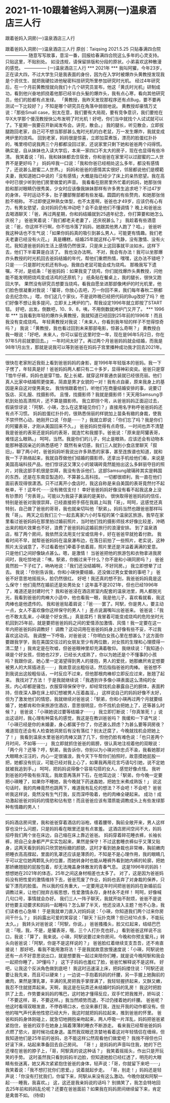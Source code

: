 # 2021-11-10跟着爸妈入洞房(一)温泉酒店三人行



跟着爸妈入洞房(一)温泉酒店三人行



跟着爸妈入洞房(一)温泉酒店三人行
原创：Taiqsing 2021.5.25 只贴春满四合院
————— 随意写写故事，意淫一番，回报给春满四合院这么多年的心灵支持。只贴这里，不贴别处。
如没违规，请保留排版和分段的原状。小弟喜欢这种散漫的感觉。 —————
(一)温泉酒店三人行
*** 2021年 ***
我叫阿獾，今年23岁，正在读大四，不过大学生只是我表面的身份，因为在入学时被爆炸头黄教授发现我是个资优生、就把我硬拉进他秘密科技研究所里参加研究时光机。
经过4年研究后，在一个月前黄教授就向我们十几个研究员宣布，他这「黄氏时光机」研制成功，看到他兴奋地抓挠着他那已经半白头髮的爆炸头，我有点心寒，看向其他研究员，他们的脸都有点发绿。
「黄教授，我昨天发现那程序还有点Bug，要不要再测试一下比较好？」不知是哪个研究员在角落中弱弱地说。
黄教授却豪情万丈说：「那些Small case，别太在意，我们要有大局观，要有竞争意识，我们要抢在华X大学那个傻茂教授快公布发明了时光机！好吧，你们当中就找个人试试就可以了。下星期一我要召开新闻发布会。讲完，散会。」
我的腿长，听见散会，立即拔腿跑回老家，自己可不想当那部甚么鬼时光机的白老鼠，万一发生爆炸，我就变成烤炉里的烧鸡。
回到老家，妈妈很是惊喜，立即加菜煮饭，漂亮的脸蛋红扑扑的，嘴里唠叨说我两三个月都都没回过家，还说家里只剩下她和爸爸两个闷得慌。
确实是，自从妹妹也入读大学后，本来一家四口不太大的房子，现在也显得有些冷清。
我笑着说：「妈，我和妹妹都去住宿舍，你和爸爸在家里可以过甜蜜的二人世界不是更好吗？」
妈妈啐我一口说：「我和你爸已经相处这么多年，都没有感情了，还说甚么甜蜜二人世界。」
妈妈和爸爸的感情其实很好，邻居都说他们是模範夫妻，我知道她口中说的「没有感情」大概是指已经少了床上的亲热慾望。我在高中时已很少听到他们房里做爱的声音。
我看看在厨房里外忙着的妈妈，她那张俏脸和那对眼睛仍很秀美，少女时应该像我妹妹那样有许多男生追求吧？不过47岁的身体，平时运动不多，肚子腰部臀部都有些发福，圆圆的有些赘肉，和她那张俏脸不相称。
不过即使这种熟女体型，也不太差啊，爸爸也才49岁，应该仍有心有力，有男女慾望，会对妈妈仍有冲动吧？会不会是他们不懂调情？
晚上和爸爸出去喝酒聊天：「爸，再过两星期，你和妈结婚就到25週年纪念，你打算要和她怎么庆祝？」
爸爸笑着说：「我们都老夫老妻了，还庆祝甚么？」
我趁着有些酒意说：「爸，你这样不行啊，你不怕冷落了妈妈，她跟其他男人跑了？哈。」
爸爸听我这种话也不生气说：「如果你妈妈真的吸引到甚么男人，可能更有情趣。我们老夫老妻已经没有火花。」
真是糟糕，结婚25年就这样心平气静，没有激情、没有火花。我知道爸爸妈妈生活上感情仍然很深，只是床上这回事就平淡如水。这样下去，他们下半辈算是白活了。
我也没办法啊。
不对，我会有办法！我可以坐那爆炸头教授的时光机回去爸妈结婚的年代，帮他们重燃热情，嘿嘿，这办法不错吧？只是⋯⋯只是那时光机还有Bug，我做白老鼠可能会成为烧鸡。
那晚我写下遗嘱，不对，是纸条：「爸爸妈妈：如果我变了烧鸡，你们就找爆炸头黄教授，问他能不能发明把烧鸡变成活鸡的还原机？」
纸条贴在餐桌上，我的腿长，很快又跑回大学。
果然没有研究员想要当烧鸡，看我自愿坐进那部像烤炉的时光机里，他们脸色很凝重对我说：「獾哥，你放心去吧，万一你回不来，我们每年春秋二祭都会去纪念你。」
喂，你们这几个家伙，不是说昨晚已经把代码的Bug改好了吗？
他们好像不想让我多提问，立即关上烤炉的门，帮我设定1996年就立即按了START钮。
好吧，出发。倒数吧，10、9、8，咦，不用倒数就烤炉门又开了。
*** 1996年 ***
当我看到年轻的爆炸头黄教授，我就知道已经回到25年前的1996年！而且我没有变成烧鸡。
年轻黄教授对我说：「未来人，你看到我年轻的样子不觉得惊奇吗？」
我说：「黄教授，我也看过回到未来那部电影，惊甚么奇啊？」
黄教授白我一眼说：「好吧，未来人，你可以留在这里时空一年，现在是96年5月2日，你在97年5月前就要回去。」
一年时间太好了。再过两个月爸爸妈妈就会结婚，而我是98年1月出生，那就是说我可以等到爸爸在妈妈子宫里播种成功我才回去2021年。
* * *
很快在老家附近我街上看到爸爸妈妈的身影，是1996年年轻版本的爸妈。我一下子愣了，年轻真是好！爸爸妈妈两人都只有二十多岁，显得神彩奕奕。爸爸只是穿T恤牛仔裤，妈妈也是穿T恤，配上长裙，就穿这样普通衣装就已经很亮丽。他们真人比家中结婚照更俊美，简直是男才女貌的一对！我有点自豪，原来我身上的基因是来自这对俊男美女。
我悄悄跟着他们，听他们在商量结婚安排的事，说要订饭店、买礼服、找摄影师。
且慢，找摄影师？我就是摄影师！天天用Samsung手机到处拍高清照片，还不算是摄影师。
我立即拐个弯，从爸爸妈妈正面迎过去，假装惊讶说：「阿駅、小瑛，怎么在这里碰见你们？」直接用名字称呼爸爸妈妈还有点不习惯。
妈妈脸蛋红扑扑的，很熟悉俏丽的样貌加上苗条有緻的身裁，使我不禁怦然心动，她刚开口说「你是⋯⋯？」我就立即说：「你们忘了吗？我是你们的阿獾表哥，才刚从美国回来不久。」
爸爸妈妈觉得有点奇怪，一时间也弄不清楚我是爸爸的表哥还是妈妈的表哥，就连忙和我握手。爸爸说：「原来是阿獾表哥，难怪这么眼熟。」
呵呵，当然。我是你们的儿子，何止是眼熟，应该还会有动物本能那种基因亲近的熟悉感吧？
既然有亲切感，我们三人就到小食店里聊天「叙旧」，聊了两小时，爸爸妈妈听我说出许多熟悉的家事，甚至连族谱也知道，就和我一下子熟络起来，我就自荐做他们结婚的摄影师，还拿出手机给他们看，来说是美国高端科技产品，他们惊讶这又薄又小的玻璃砖竟然能拍出这么多鲜丽夺目的照片，对我这部手机很是崇拜，我没有告诉他们，这部Samsung玻璃砖其实是韩国的东西，还是在东南亚製造的，不算甚么高科技。
一切都很顺利，我一直在他们面前表现得很潇洒。只不过离开小食店时，我这自称是来自美国的表哥竟然付不起帐单，干！这年代⋯⋯没有微信支付！
幸好爸爸妈妈好像没有看不起我这身上没有钞票的「穷表哥」。可能以为我袋子裏装的是美钞。
很快取得爸爸妈妈的信任，特别是爸爸对我很崇拜，已经直接把手搭在我肩上叫我「哥」，呵呵，这感觉还真特别，自己做了爸爸的哥哥，我也就亲切叫他「駅弟」。妈妈当然也跟爸爸那样叫我「哥」。
两天之后我们三个一起去离家六小时车程的某个温泉区旅游。我早在家里看过爸爸妈妈在那里拍过婚前照片，当时他们找的摄影师技术好像比较差，沖晒出来的相片效果也不好，浪费了爸爸妈妈这婚前旅行的浪漫安排。
到了温泉酒店，租了两个房间，我依然没法用支付宝或信用卡，好在爸爸早就抢着付款。
我看时间不早，就帮爸爸妈妈在温泉瀑布边，在落日前拍了一些照片，老实说，这种照片太没诚意了，不过看着他们牵着手依着肩，照片里还是洋溢着满满的爱意。
只是他们之间好像缺点甚么。嗯，是激情！
当爸爸把他的旅游包和衣物拿进我房间时，我吃惊地说：「咦，駅弟，你搬过来干什么？你不是和小瑛同房吗？」
爸爸竟然脸一下子红了，吶吶地说：「我们还没结婚啊，不好同房。」
我立即想晕了过去。
我说：「你别告诉我，你和小瑛快要结婚，还没做过男女爱做的事吧？」
爸爸不好意思地摇摇头，脸仍然很红。
好吧！我还真的想不到，我爸爸妈妈竟是这么保守！他们竟然在婚前还是处男处女！这年虽不是2021年，但也已经1996年了，难道还是封建时代？
我和爸爸浸在酒店房室内配套的温泉池里，两人都脱光光，我看到爸爸的肉棒大小适中，他也看我一眼，我是他儿子，喜欢看就看，我这肉棒也是他遗传的。
我和爸爸贴着肩说：「爸⋯⋯罢了。阿駅，你是男人，要主动一点，女人不喜欢像你这样保守的男人！」差点说漏嘴叫出爸爸来。
爸爸说：「我也不敢太乱来，小瑛是个好女孩。」
真是腐朽！我冒着可能变成烧鸡的危险坐时光机回到25年前，就是要把爸爸妈妈之间的爱情添加激情、风情！我一定要在这一年内把爸爸妈妈调教好！
调教？这动词用在爸爸妈妈身上好像有些不妥，不过我喜欢这动词。
我调整一下呼吸，对爸爸说：「你明白女孩心里在想甚么？这方面你要跟我学学，我在美国交往过的女朋友至少有两位数，对女孩的生理和心理摸得一清二楚！」我肯定是在吹嘘，但爸爸眼神里却充满着敬仰。
我继续说：「我知道小瑛是个好女孩，但她也22岁，已经长大成熟了，你以为她还是个不懂事的小孩吗？我跟你说，她心里一定渴望得到男人的搂抱，男人的爱抚，她那嫩屄肯定想要被男人的大屌插进去⋯⋯」我故意说出粗俗话，然后指指爸爸的肉棒。
爸爸想不到我说出这般粗俗话，一时反应不过来，但他那根肉棒却立即反应过来，胀翘了起来。
我找对了方法！
于是我就继续说：「我遇到许多像小瑛表面这么清纯的女孩，内心却都是骚包，衣服穿得保保守守，却经常找机会暴露自己的胴体，表面矜持，但夜深人静在床上却幻想被男人压着姦淫。」
这样说自己的妈妈好像不太好，但为了激发他们的情慾，我就继续对爸爸说：「駅弟，你和小瑛再过两个月就要结婚了，她都肯和你来旅游住酒店，意思很明显，你不找机会把她上了，还等甚么时候？」
爸爸说：「小瑛她说过要等结婚才⋯⋯」
我立即打断说：「你真笨死！」说出这话时，我心理有种莫名的感觉，我这是在教训爸爸吗？
我缓和一下语气说：「小瑛已经是你的未婚妻，身心都属于你了，你还甚么顾虑？为甚么要等洞房夜？难道现在还会有人检查她洞房后有没有落红？别太迂腐了，今晚就找机会把她上了！」
我看到温泉水里爸爸的肉棒又跳了几下，但他仍脸有难色说：「也只差两个月时间，不如等⋯⋯」
我立即就抓住爸爸的肩膀，很认真地注视着他的双眼说：「两个月？还等？哼，駅弟，我告诉你，你别以为小瑛对你忠贞不渝，我看她那对大眼睛水汪汪的，内心一定很骚浪，我今天下午帮你们拍照时，故意摸她屁股一把，她都没有抗议，可能已经对我上心了，如果我再用花言巧语勾引她，说不定她就被我追到手。」
呵呵，把妈妈说得像个容易勾搭的女人，感觉好像点怪。
我听到爸爸的呼吸有些浑乱，我故意再落井下石，在他耳边说：「駅弟，你今晚一定要把小瑛睡了，如果你不睡她，我今晚就下药迷姦她，把她生米煮成熟饭！」
说这句话时，我的肉棒竟然也跳两下，难道我有乱伦的想法？不会吧！不会吧？
爸爸听我这样说，竟然没有生气打我，反而深呼吸着，他的肉棒全硬起来。
成功！成功激起爸爸对妈妈的情慾和佔有慾！而且爸爸应该有潜质能调教成头上有些发绿那种有情趣的男人！
* * *
妈妈酒店房间里，我和爸爸穿着酒店的浴袍，缠着腰带，胸前全敞开来，男人这样穿也没什么问题，只是妈妈看在眼里还是有点害羞。
这酒店房间空间不大，妈妈招呼我们两个坐在床边，自己缩在床上靠近爸爸。
妈妈穿着碎花睡衣裤，长袖长裤，把自己全身都严严实实包起来，果然是保守！不过这套睡衣裤似乎又薄又贴身，这两天看到妈妈只欣赏她标緻的颜貌，这时才看到她身裁也非常棒，胸前嫩肉把睡衣高高撑起，里面的乳罩还应该是薄质的，不知是不是心理作用，我的眼睛几乎可以定位她两颗乳头的位置，而她转身时也能从睡裤外看到她内裤的轮廓，把她那娇嫩翘挺的屁股包着，却无法掩盖身体散发的青春气息。
这是1996年的妈妈！想想她在2021年的体态，25年之间这身材相差也太多了。
对了，这是因为爸爸妈妈没有把性爱的激情维持下去，爸爸荒废了作业，妈妈也丢弃了对身裁的保养，只留下漂亮的脸蛋。
所以我的任务重大，一定要用这年时间把爸爸妈妈在新婚前后调教过来，让他们抛弃古板思想，性爱激情永存，身材永不走样！
呵呵，好像喊几句口号，事情就会办好。
我们三人一阵子聊天，我就开始不耐烦，爸爸不是说好他要主动要求和妈妈一起睡吗？怎么聊了半天，他还没进入主题？他不心急，我们读者也心急嘛！
于是我就单刀直入对妈妈说：「小瑛，你知道我们两个过来你房间干什么？」
妈妈露出可爱的笑容说：「聊天？玩扑克牌？但已经10点多，不能玩太久。」
我转头对爸爸说：「阿駅，你说。」
爸爸搔搔头，脸又红起来，结结巴巴说：「哦，我，不是，是獾表哥，哦，三个人打扑克也好。」
看到爸爸这样说不出口，我说：「算了，我来说。小瑛，阿駅说要过来你房间，今晚和你预支蜜月。」转头向爸爸说：「阿駅，你是不是这样说的？」
爸爸脸红着继续支支吾吾，还不肯直接说！
那好吧，看我不能用激将法！于是我就故意放慢速度说：「小瑛，阿駅说他还有一点不好意思说出口，就是想要我一起过来陪你们睡，就是说今晚阿駅和我会一起把你睡了，3P懂吗？」
这下子妈妈也羞红了脸，爸爸忙解释说不是这样。
好吧，让我这个反派角色做到底吧！
我这时迅速滚上床，把妈妈搂住说：「阿駅还说要让我先来，而且可以硬来！」一边说一手抱着妈妈的纤腰，另一手握上她胸前的嫩肉，果然是薄乳罩，丰满的乳房把我手掌撑满了，我轻轻握挤起来，又酥又嫩，我忍不住就搓弄起来。天啊，我这是在玩弄还未结婚时妈妈的乳房！
我这时把脸拱了上去，作势要亲妈妈的嘴巴，这时她才懂得反应，双手忙把我推开，娇叫说：「不要这样，哥，不要这样。」我当然顺势而退，不过仍搂着她的纤腰。
爸爸呢？
他这时看得双眼发直，不停吞嚥口水，也没来暴打我，连扯开我的动作都没有。但他的喘气声代表他性慾已经大升，我这时就把妈妈拉起来，推到爸爸的怀里。
爸爸和妈妈身体刚碰上，就急切地拥抱亲吻起来，两人呼吸一片浑乱，妈妈把爸爸紧紧抱住，爸爸的双手在她身上隔着薄薄的睡衣不断游走。
看来我已经帮爸爸妈妈点燃了慾火，是时候功成身退。虽然我双眼还贪婪地看着这对年轻情侣在缠绵，但我知道他们是25年前的爸妈，总不能这样公然观看他们做爱吧？
我捨不得但也只好滚下床，站起来準备回去自己房间。
「哥！」是妈妈的声音叫住我，她的下巴还埋在爸爸的脖子上，「哥，阿駅真的说这种话？」
我笑着摇摇头，作出只是开玩笑的手势。
这时虽然我只看到妈妈半边脸，但知道她脸已经红透了，明亮的大眼睛有些迷离，她又再次紧紧抱住爸爸的身体，轻声说：「哥，你就留下来吧⋯⋯」
我笑着说：「我不想打扰你们恩爱。」说着就起步走。
「哥，别走！」妈妈还是轻声说：「你没有打扰我们，你留下来，阿駅从来没有这么激动。今晚你就和阿駅一起⋯⋯睡我，我喜欢。」
这，这还是我亲妈说的话吗？
别搞笑了，我怎会特地回去25年前和妈妈乱伦呢？还要在爸爸面前？如果我在妈妈房间继续留下来，肯定是禽兽不如。
(待续)


